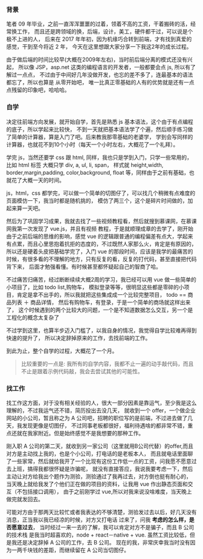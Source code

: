 ### 背景
笔者 09 年毕业，之前一直浑浑噩噩的过着，领着不高的工资，干着搬砖的活，经常换工作，
而且还是跨领域的换，后端，设计，美工，硬件都干过，可以说是个极不上进的人，
后来在 2017 年年初，因为机缘巧合转到前端，才有找到真爱的感觉，干到至今将近 2 年，
今天在这里想跟大家分享一下我这2年的成长过程。

由于做后端的时间比较早(大概在2009年左右)，当时前后端分离的模式还没有兴起，
所以像 JSP，asp.net 这类的编程语言的开发者，一般都要会点 js, 所以有了解过一点点，
不过由于中间好几年没做开发，也忘的差不多了，连最基本的语法都忘了，所以也算是 从零开始吧，
唯一比真正零基础的人有的优势就是还有一点点残留的印象吧，哈哈哈。

### 自学
决定往前端方向发展，就开始自学，首先是熟悉 js 基本语法，这个由于有点编程的底子，所以学起来比较快，
不到一天就把基本语法学了个遍，然后顺手练习做了简单的计算器，算是入门了吧。后来教我那零基础的老婆学，
学到会写同样的计算器，也就花不到10个小时（每天一个小时左右，大概花了一个礼拜）。


学完 js，当然还要学 css 跟 html, 同样，我也只是学到入门，只学一些常用的，
比如 html 标签 大概只学 div, a, ul, li, span， 样式就 height,width, border,margin,padding,
color,background, float 等，同样由于之前有基础，也就花了大概一天的时间。

js，html，css 都学完，可以做一个简单的切图仔了，可以找几个稍微有点难度的页面模仿一下，我当时都是随机挑的，
模仿了两三个，这个是碎片时间做的，加起来算一天吧。

然后为了巩固学习成果，我就去找了一些视频教程看，然后就搜到慕课网，在慕课网我第一次发现了 vue.js，并且有视频
教程，于是就顺理成章的去学了，刚开始由于之前后端的思维的影响，感觉 vue 的逻辑跟普通的编程偏差有点大，学起来
有点累，而且心里思抱着抗拒的态度的，不过既然人家那么火，肯定是有原因的，所以还是硬着头皮把基础学完了，入门 vue
的那段时间，应该是我学的最痛苦的时候，有很多看的不理解的地方，只有反复的看，反复的打代码，甚至直接把代码背下来，
后面才勉强看懂。有时候甚至都怀疑起自己的智商了哈。 

不过痛苦归痛苦，经过断断续续大概2周的学习，我已经可以用 vue 做一些简单的小项目了，比如 todo list,购物车，
模拟登录等等，很明显这些都是零碎的小项目，肯定是拿不出手的，所以我就把这些集成成一个比较完整项目，
todo == 商品列表 ＋ 商品详情， 然后有购物车，有登录，于是一个简单的商场就这样出来了，
这个时候遇到的两个比较大的问题，一个是不知道数据怎么交互，另一个是工程化的概念太复杂了

不过学到这里，也算半步迈入门槛了，以我自身的情况，我觉得自学比较难再得到快速的提升了，
所以决定辞掉原来的工作，去找前端的工作。

到此为止，整个自学的过程，大概花了一个月。

> 比较重要的一点是: 我所有的自学内容，我都不止一遍的动手敲代码，而且不止是跟着示例代码敲，我会去尝试其他的可能性。

### 找工作

找工作这方面，对于没有相关经验的人，很大一部分因素是靠运气，至少我是这么理解的，不过我运气还不错，简历投出去没几天，
就收到一个 offer，一个做企业网站的小公司，暂且称之为 A 公司吧，招聘的职位写的是前端，不过进去做了几天，我发现更像是切图仔，
不过同事老板都很好，福利待遇啥的都非常不错，重点还就在我家附近。但是始终感觉不是我想要的那种工作。

刚入职 A 公司的第二天，就收到另一家公司（这里就用B公司代替）的offer,而且对方是主动找上我的，也是个小公司，打电话的是老板本人，
而且就电话里面聊了一些家常，然后就给我开了一个比现有这份工作低一点的工资，问我愿不愿意过去上班，搞得我都很怀疑是诈骗呢，
就没有直接答应，我说我要考虑一下，然后主动让对方给我出个题作为测验，测验通过了我再过去，对方倒也挺有耐心的，
当天晚上就给我发了个他们正在做的项目的资料，让我用 vue 作出静态页面和交互（不包括接口调用），
由于之前刚学过 vue,所以对我来说没啥难度，当天晚上做完就发回去。

可能对方由于那两天比较忙或者我表达的不够清楚，测验发过去以后，好几天没有消息，正当我以我已经凉的时候，对方又打电话
过来了，问我 **考虑的怎么样，是否愿意过去**， 当时经过一来一去的了解，我可以肯定对方不是骗子，而且 B 公司的技术栈
是我当时超喜欢的，node + react－native + vue. 虽然工资比较低，但是我还是决定辞掉 A 公司的工作，去 B 公司。
现在的我，非常庆幸我当时没有因为一两千块钱的差距，而继续留在 A 公司当切图仔。



